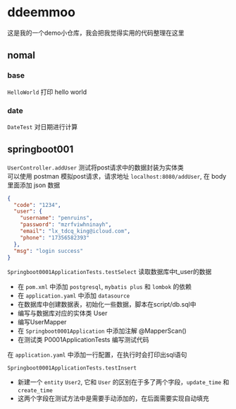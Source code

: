 # ddeemmoo
这是我的一个demo小仓库，我会把我觉得实用的代码整理在这里

## nomal
### base
`HelloWorld` 打印 hello world

### date
`DateTest` 对日期进行计算




## springboot001
`UserController.addUser` 测试将post请求中的数据封装为实体类<br>
可以使用 postman 模拟post请求，请求地址 `localhost:8080/addUser`, 在 body里面添加 json 数据
```json
{
  "code": "1234",
  "user": {
    "username": "penruins",
	"password": "mzrfviwhninayh",
	"email": "lx_tdcq_king@icloud.com",
	"phone": "17356582393"
  },
  "msg": "login success"
}

```

`Springboot0001ApplicationTests.testSelect`
读取数据库中t_user的数据
- 在 `pom.xml` 中添加 `postgresql`, `mybatis plus` 和 `lombok` 的依赖
- 在 `application.yaml` 中添加 `datasource`
- 在数据库中创建数据表，初始化一些数据，脚本在script/db.sql中
- 编写与数据库对应的实体类 User
- 编写UserMapper
- 在 `Springboot0001Application` 中添加注解 @MapperScan()
- 在测试类 P0001ApplicationTests 编写测试代码

在 `application.yaml` 中添加一行配置，在执行时会打印出sql语句


`Springboot0001ApplicationTests.testInsert`
- 新建一个 `entity` `User2`, 它和 `User` 的区别在于多了两个字段，`update_time` 和 `create_time`
- 这两个字段在测试方法中是需要手动添加的，在后面需要实现自动填充











